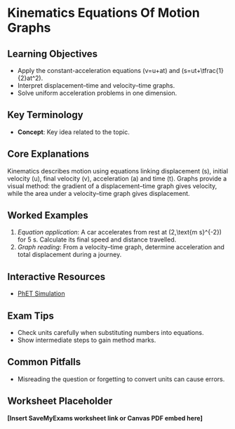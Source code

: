 # Kinematics Equations Of Motion Graphs

## Learning Objectives
- Apply the constant-acceleration equations \(v=u+at\) and \(s=ut+\tfrac{1}{2}at^2\).
- Interpret displacement–time and velocity–time graphs.
- Solve uniform acceleration problems in one dimension.

## Key Terminology
- **Concept**: Key idea related to the topic.

## Core Explanations
Kinematics describes motion using equations linking displacement \(s\), initial velocity \(u\), final velocity \(v\), acceleration \(a\) and time \(t\).  Graphs provide a visual method: the gradient of a displacement–time graph gives velocity, while the area under a velocity–time graph gives displacement.

## Worked Examples
1. *Equation application*: A car accelerates from rest at \(2\,\text{m s}^{-2}\) for 5 s. Calculate its final speed and distance travelled.
2. *Graph reading*: From a velocity–time graph, determine acceleration and total displacement during a journey.

## Interactive Resources
- [PhET Simulation](https://phet.colorado.edu/)

## Exam Tips
- Check units carefully when substituting numbers into equations.
- Show intermediate steps to gain method marks.

## Common Pitfalls
- Misreading the question or forgetting to convert units can cause errors.

## Worksheet Placeholder
**[Insert SaveMyExams worksheet link or Canvas PDF embed here]**

